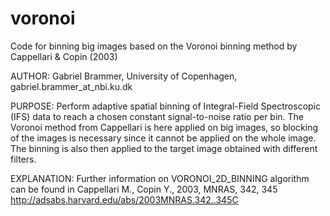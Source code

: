 # voronoi
Code for binning big images based on the Voronoi binning method by Cappellari &amp; Copin (2003)

AUTHOR:
      Gabriel Brammer, University of Copenhagen,
      gabriel.brammer_at_nbi.ku.dk

PURPOSE:
      Perform adaptive spatial binning of Integral-Field Spectroscopic
      (IFS) data to reach a chosen constant signal-to-noise ratio per bin.
      The Voronoi method from Cappellari is here applied on big images,
      so blocking of the images is necessary since it cannot be applied on
      the whole image. The binning is also then applied to the target image
      obtained with different filters.

EXPLANATION:
      Further information on VORONOI_2D_BINNING algorithm can be found in
      Cappellari M., Copin Y., 2003, MNRAS, 342, 345
      http://adsabs.harvard.edu/abs/2003MNRAS.342..345C

